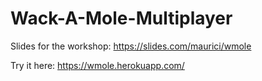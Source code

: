 # Wack-A-Mole-Multiplayer

Slides for the workshop: https://slides.com/maurici/wmole

Try it here: https://wmole.herokuapp.com/
